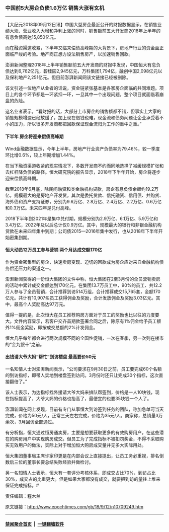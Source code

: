 ### 中国前5大房企负债1.6万亿 销售大涨有玄机
------------------------

<p>【大纪元2018年09月12日讯】中国大型房企最近公开的财报数据显示，在销售业绩大涨、营业收入大增和净利上涨的同时，销售额前五大开发商2018年上半年的有息负债高达15,850亿元。</p>
<p>而在融资渠道收紧，下半年又临来偿债高峰期的大背景下，房地产行业的资金面正面临严峻的考验。地产商正想方设法销售房产，以加速销售回款。</p>
<p>澎湃新闻整理2018年上半年销售额前五大开发商的财报中发现，中国恒大有息负债达到6,762亿元，碧桂园2,945亿元，万科集团1,794亿，融创中国2,098亿元以及保利地产2,251亿元。<span style="font-weight: 400;">但目前澎湃新闻网该文链接已经被删除。</span></p>
<p>该文引述一位地产从业者的话说，资金链紧张基本是各家房企面临的共同难题。项目上的各个环节都是一环紧扣一环，一旦其中一个出现问题，整个项目就面临着崩盘的危险。</p>
<p>这名业者表示，“看财报的话，大部分上市房企的销售额都不错，但事实上大家的销售规模增速已经放缓了，加上现在借钱也难，现金流和债务问题让企业承受着不小的压力，所以很多开发商都把回款保证现金流归为工作的重中之重。”</p>
<h4>下半年 房企将迎来偿债高峰期</h4>
<p>Wind金融数据显示，今年上半年，房地产行业资产负债率为79.46%，较一季度环比增0.6%，较上年期增加1.44%。</p>
<p>在当下融资渠道收紧的现实情况下，多数开发商不约而同地选择了减缓规模扩张和去杠杆降负债的路径。恒大研究院的报告显示，2018年下半年开始，房企将逐步迎来偿债高峰期。</p>
<p>截至2018年6月底，除民间融资和类金融机构贷款，房企有息负债余额约19.2万亿，规模最大的是房地产开发贷，其次是委托贷款、信托融资、信用债、并购贷、海外债和资产支持证券，分别为9.6万亿、2.8万亿、2.4万亿、2.2万亿、0.6万亿和0.3万亿。未来四年是兑付高峰。</p>
<p>2018下半年到2021年是集中兑付期，规模分别为2.9万亿、6.1万亿、5.9万亿和3.4万亿，2022年及以后总计仅0.9万亿。其中，规模最大的银行和非银金融机构贷款在未来四年集中到期；公司债2015—2016年集中发行，也从2018年下半年开始密集到期。</p>
<h4>恒大动员12万员工参与营销 两个月达成交额170亿</h4>
<p>作为资金密集型的房企，快速卖房变现、迫切的回款成为房企应对来自金融机构债务偿还压力的渠道之一。</p>
<p>澎湃新闻获得的一份恒大集团的文件中称，恒大集团在2至3月份的全员营销卖房的活动中累计成交金额达到170亿元。在集团13.7万员工中，90%的员工、共12.2万人参与了全员营销，合计推荐到访514万组，合计推荐成交15,765套，金额170亿元。共计有10,907名员工获得佣金及奖励，合计发放佣金及奖励3.03亿元。其中，最高个人奖励高达97万元。</p>
<p>值得一提的是，此次恒大在员工推荐购房方面对于员工的奖励也比以往的力度要大。文件内容显示，若客户交齐首期款签署合同之后，除原有1%佣金给予员工额外1%佣金奖励，即按成交总额的2%计发佣金。</p>
<p>恒大几乎每年都会进行两次规模不同的全国性促销，一次在春季，另一次则在楼市的“金九银十”之前。</p>
<h4>出钱请大爷大妈“帮忙”到访楼盘 最高要价50元</h4>
<p>一名知情人士对澎湃新闻表示，“公司要求在9月30日之前，员工要完成60个名额的到访指标，即带人实地到楼盘签到访问。3月份时还只让完成30个指标，这次直接翻倍了。”</p>
<p>该人士表示，为达指标找外援请大爷大妈来排队帮签到，价格是一人10块钱，现在指标提高了，大爷大妈的价格也抬高了，最便宜的也要35块钱一个人了。</p>
<p>澎湃新闻在网上发现，目前有专门从事恒大到访签到任务的团队，称加急单可当天完成，价格为50元/人，正常三天左右完成，价格为35元/人。商家称，总销量3万余次，3月回访全部通过。</p>
<p>有分析指，恒大通过恒房通卖房，主要是想要获取更多的有效购房用户，在这些潜在的购房用户中实现购房成交。但员工为了完成指标不被扣罚奖金，不得不采取购买无效用户的做法，实际上对于增加恒大购房成交量并无多大实际用处。</p>
<p>恒大集团董事局主席许家印更是在内部会议上直接提出，让员工务必重视，排名倒数后三位的董事长要总结失败经验并做检讨。</p>
<p>另一名知情人士表示，恒大有一套评分考核体系，即成交占比70%，到访占比30%，成交占的比重更大。但是如果大家都没有成交，就要把到访的量往上堆来保证完成指标。#</p>
<p>责任编辑：程木兰</p>

原文链接：http://www.epochtimes.com/gb/18/9/12/n10709249.htm


------------------------
#### [禁闻聚合首页](https://github.com/gfw-breaker/banned-news/blob/master/README.md) &nbsp;|&nbsp;  [一键翻墙软件](https://github.com/gfw-breaker/nogfw/blob/master/README.md)
